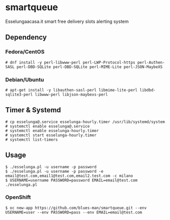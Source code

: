 # smartqueue
Esselungaacasa.it smart free delivery slots alerting system


## Dependency

### Fedora/CentOS

```
# dnf install -y perl-libwww-perl perl-LWP-Protocol-https perl-Authen-SASL perl-DBD-SQLite perl-DBD-SQLite perl-MIME-Lite perl-JSON-MaybeXS
```

### Debian/Ubuntu

```
# apt-get install -y libauthen-sasl-perl libmime-lite-perl libdbd-sqlite3-perl libwww-perl libjson-maybexs-perl
```

## Timer & Systemd

```
# cp esselunga@.service esselunga-hourly.timer /usr/lib/systemd/system
# systemctl enable esselunga@.service
# systemctl enable esselunga-hourly.timer
# systemctl start esselunga-hourly.timer
# systemctl list-timers
```
## Usage

```
$ ./esselunga.pl -u username -p password
$ ./esselunga.pl -u username -p password -e email@test.com,email1@test.com,email2.test.com -c milano
$ USERNAME=username PASSWORD=password EMAIL=email@test.com ./esselunga.pl
```

### OpenShift

```
$ oc new-app https://github.com/blues-man/smartqueue.git --env USERNAME=user --env PASSWORD=pass --env EMAIL=email@test.com 
```

